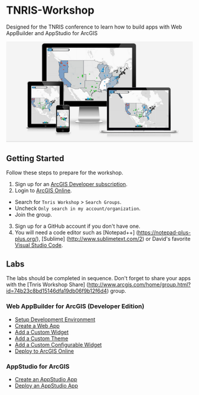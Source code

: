 # TNRIS-Workshop

Designed for the TNRIS conference to learn how to build apps with Web AppBuilder and AppStudio for ArcGIS

![Steps](./tnris-graphic.jpg)

## Getting Started

Follow these steps to prepare for the workshop.

1. Sign up for an [ArcGIS Developer subscription](https://developers.arcgis.com/en/sign-up/).
2. Login to [ArcGIS Online](http://arcgis.com).
 * Search for `Tnris Workshop` > `Search Groups`.
 * Uncheck `Only search in my account/organization`.
 * Join the group.
3. Sign up for a GitHub account if you don't have one.
4. You will need a code editor such as [Notepad++] (https://notepad-plus-plus.org/), [Sublime] (http://www.sublimetext.com/2) or David's favorite [Visual Studio Code](https://code.visualstudio.com/Download).

## Labs

The labs should be completed in sequence. Don't forget to share your apps with the [Tnris Workshop Share] (http://www.arcgis.com/home/group.html?id=74b23c8bd15146dfa19db06f9b12f6d4) group.

### Web AppBuilder for ArcGIS (Developer Edition)
 * [Setup Development Environment](./web/wab_ide_install.md)
 * [Create a Web App](./web/wab_first_app.md)
 * [Add a Custom Widget](./web/wab_custom_widget.md) 
 * [Add a Custom Theme](./web/wab_custom_theme.md)
 * [Add a Custom Configurable Widget](./web/wab_config_widget.md)
 * [Deploy to ArcGIS Online](./web/wab_deploy.md)

### AppStudio for ArcGIS
 * [Create an AppStudio App](./native/create_an_appstudio_app.md)
 * [Deploy an AppStudio App](./native/deploy_an_appstudio_app.md)
